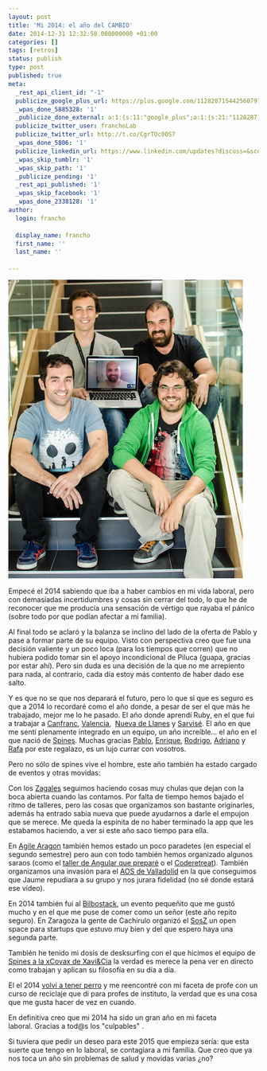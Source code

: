 ```yaml
---
layout: post
title: 'Mi 2014: el año del CAMBIO'
date: 2014-12-31 12:32:58.000000000 +01:00
categories: []
tags: [retros]
status: publish
type: post
published: true
meta:
  _rest_api_client_id: "-1"
  publicize_google_plus_url: https://plus.google.com/112828715442560797065/posts/dMZCdEPEZ9r
  _wpas_done_5885328: '1'
  _publicize_done_external: a:1:{s:11:"google_plus";a:1:{s:21:"112828715442560797065";b:1;}}
  publicize_twitter_user: franchoLab
  publicize_twitter_url: http://t.co/CgrTOc0OS7
  _wpas_done_5806: '1'
  publicize_linkedin_url: https://www.linkedin.com/updates?discuss=&scope=48905255&stype=M&topic=5956019009664098304&type=U&a=qCLS
  _wpas_skip_tumblr: '1'
  _wpas_skip_path: '1'
  _publicize_pending: '1'
  _rest_api_published: '1'
  _wpas_skip_facebook: '1'
  _wpas_done_2338128: '1'
author:
  login: francho

  display_name: francho
  first_name: ''
  last_name: ''

---
```

![spines_team](/assets/spines_team.png)

Empecé el 2014 sabiendo que iba a haber cambios en mi vida laboral, pero con demasiadas incertidumbres y cosas sin cerrar del todo, lo que he de reconocer que me producía una sensación de vértigo que rayaba el pánico (sobre todo por que podían afectar a mi familia).

Al final todo se aclaró y la balanza se inclino del lado de la oferta de Pablo y pase a formar parte de su equipo. Visto con perspectiva creo que fue una decisión valiente y un poco loca (para los tiempos que corren) que no hubiera podido tomar sin el apoyo incondicional de Piluca (guapa, gracias por estar ahí). Pero sin duda es una decisión de la que no me arrepiento para nada, al contrario, cada día estoy más contento de haber dado ese salto.

Y es que no se que nos deparará el futuro, pero lo que si que es seguro es que a 2014 lo recordaré como el año donde, a pesar de ser el que más he trabajado, mejor me lo he pasado. El año donde aprendí Ruby, en el que fui a trabajar a [Canfranc](https://twitter.com/hashtag/CanfrancInception), [Valencia](https://twitter.com/hashtag/spinesenlacova?src=hash),  [Nueva de Llanes](https://twitter.com/hashtag/spinesAstur?src=hash) y [Sarvisé](https://twitter.com/hashtag/spineshackaton). El año en que me sentí plenamente integrado en un equipo, un año increíble... el año en el que nació de [Spines](http://spines.me). Muchas gracias [Pablo](https://twitter.com/pablojimeno), [Enrique](https://twitter.com/eecheniq), [Rodrigo](https://twitter.com/roroland), [Adriano](https://twitter.com/adrianolatorre) y [Rafa](https://twitter.com/leptom) por este regalazo, es un lujo currar con vosotros.

Pero no sólo de spines vive el hombre, este año también ha estado cargado de eventos y otras movidas:

Con los [Zagales](http://zagales.org) seguimos haciendo cosas muy chulas que dejan con la boca abierta cuando las contamos. Por falta de tiempo hemos bajado el ritmo de talleres, pero las cosas que organizamos son bastante originarles, además ha entrado sabia nueva que puede ayudarnos a darle el empujon que se merece. Me queda la espinita de no haber terminado la app que les estabamos haciendo, a ver si este año saco tiempo para ella.

En [Agile Aragon](http://agile-aragon.org) también hemos estado un poco paradetes (en especial el segundo semestre) pero aun con todo también hemos organizado algunos saraos (como el [taller de Angular que preparé](http://francho.org/2014/02/17/taller-de-introduccion-a-angular/) o el [Coderetreat](http://francho.org/2013/12/16/en-el-global-day-of-coderetreat-2013/)). También organizamos una invasión para el [AOS de Valladolid](http://francho.org/2014/06/13/aos2k14-si-y-no/) en la que conseguimos que Jaume repudiara a su grupo y nos jurara fidelidad (no sé donde estará ese vídeo).

En 2014 también fui al [Bilbostack](http://francho.org/2014/01/27/en-la-bilbostack-2014/), un evento pequeñito que me gustó mucho y en el que me puse de comer como un señor (este año repito seguro). En Zaragoza la gente de Cachirulo organizó el [SosZ](http://francho.org/2014/02/25/yo-tambien-estuve-en-el-sosz14-startup-open-space-de-zaragoza/) un open space para startups que estuvo muy bien y del que espero haya una segunda parte.

También he tenido mi dosis de desksurfing con el que hicimos el equipo de [Spines a la xCovax de Xavi&Cia](http://francho.org/2014/05/22/de-desksurfing-por-la-xcovax/) la verdad es merece la pena ver en directo como trabajan y aplican su filosofía en su día a día.

El el 2014 [volví a tener perro](http://es.pinterest.com/francholab/frodo/) y me reencontré con mi faceta de profe con un curso de reciclaje que di para profes de instituto, la verdad que es una cosa que me gusta hacer de vez en cuando.

En definitiva creo que mi 2014 ha sido un gran año en mi faceta laboral. Gracias a tod@s los "culpables" .

Si tuviera que pedir un deseo para este 2015 que empieza sería: que esta suerte que tengo en lo laboral, se contagiara a mi familia. Que creo que ya nos toca un año sin problemas de salud y movidas varias ¿no?
